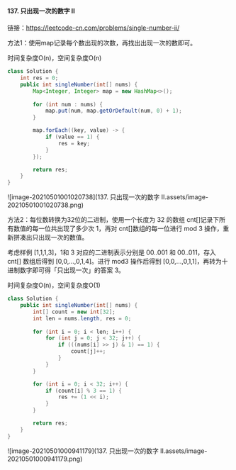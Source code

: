 #### 137. 只出现一次的数字 II

链接：https://leetcode-cn.com/problems/single-number-ii/

方法1：使用map记录每个数出现的次数，再找出出现一次的数即可。

时间复杂度O(n)，空间复杂度O(n)

```java
class Solution {
    int res = 0;
    public int singleNumber(int[] nums) {
        Map<Integer, Integer> map = new HashMap<>();
        
        for (int num : nums) {
            map.put(num, map.getOrDefault(num, 0) + 1);
        }

        map.forEach((key, value) -> {
            if (value == 1) {
                res = key;
            }
        });

        return res;
    }
}
```

![image-20210501001020738](137. 只出现一次的数字 II.assets/image-20210501001020738.png)

方法2：每位数转换为32位的二进制，使用一个长度为 32 的数组 cnt[]记录下所有数值的每一位共出现了多少次 1，再对 cnt[]数组的每一位进行 mod 3 操作，重新拼凑出只出现一次的数值。

考虑样例 [1,1,1,3]，1和 3 对应的二进制表示分别是 00..001 和 00..011，存入 cnt[] 数组后得到 [0,0,...,0,1,4]。进行 mod3 操作后得到 [0,0,...,0,1,1]，再转为十进制数字即可得「只出现一次」的答案 3。

时间复杂度O(n)，空间复杂度O(1)

```java
class Solution {
    public int singleNumber(int[] nums) {
        int[] count = new int[32];
        int len = nums.length, res = 0;
        
        for (int i = 0; i < len; i++) {
            for (int j = 0; j < 32; j++) {
                if (((nums[i] >> j) & 1) == 1) {
                    count[j]++;
                }
            } 
        }

        for (int i = 0; i < 32; i++) {
            if (count[i] % 3 == 1) {
                res += (1 << i);
            }
        }

        return res;
    }
}
```

![image-20210501000941179](137. 只出现一次的数字 II.assets/image-20210501000941179.png)